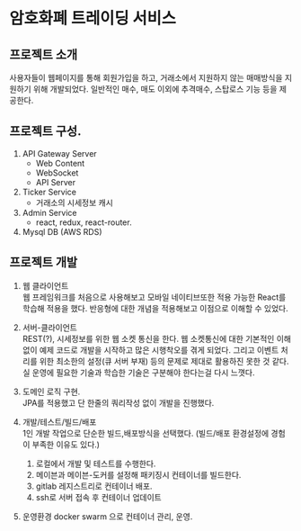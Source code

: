 # 암호화폐 트레이딩 서비스

## 프로젝트 소개
사용자들이 웹페이지를 통해 회원가입을 하고, 거래소에서 지원하지 않는 매매방식을 지원하기 위해 개발되었다. 일반적인 매수, 매도 이외에 추격매수, 스탑로스 기능 등을 제공한다.

## 프로젝트 구성.  
1. API Gateway Server
    - Web Content
    - WebSocket
    - API Server
2. Ticker Service
    - 거래소의 시세정보 캐시
3. Admin Service
    - react, redux, react-router.
4. Mysql DB (AWS RDS)

## 프로젝트 개발
1. 웹 클라이언트  
 웹 프레임워크를 처음으로 사용해보고 모바일 네이티브또한 적용 가능한 React를 학습해 적용을 했다. 반응형에 대한 개념을 적용해보고 이점으로 이해할 수 있었다.

2. 서버-클라이언트  
 REST(?), 시세정보를 위한 웹 소켓 통신을 한다.
 웹 소켓통신에 대한 기본적인 이해 없이 예제 코드로 개발을 시작하고 많은 시행착오를 겪게 되었다. 그리고 이벤트 처리를 위한 최소한의 설정(큐 서버 부재) 등의 문제로 제대로 활용하진 못한 것 같다. 실 운영에 필요한 기술과 학습한 기술은 구분해야 한다는걸 다시 느꼇다.

3. 도메인 로직 구현.  
JPA를 적용했고 단 한줄의 쿼리작성 없이 개발을 진행했다. 

4. 개발/테스트/빌드/배포  
1인 개발 작업으로 단순한 빌드,배포방식을 선택했다. (빌드/배포 환경설정에 경험이 부족한 이유도 있다.)
    1. 로컬에서 개발 및 테스트를 수행한다.
    2. 메이븐과 메이븐-도커를 설정해 패키징시 컨테이너를 빌드한다.
    3. gitlab 레지스트리로 컨테이너 배포.
    4. ssh로 서버 접속 후 컨테이너 업데이트

5. 운영환경
docker swarm 으로 컨테이너 관리, 운영.
